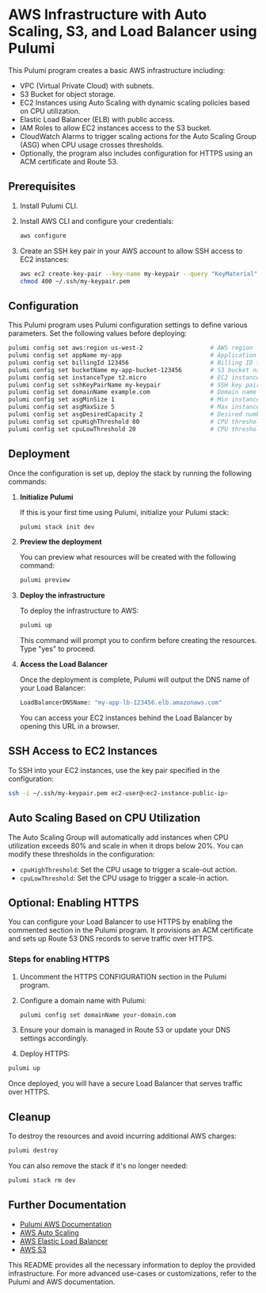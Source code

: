 # AWS Infrastructure with Auto Scaling, S3, and Load Balancer using Pulumi

This Pulumi program creates a basic AWS infrastructure including:

- VPC (Virtual Private Cloud) with subnets.
- S3 Bucket for object storage.
- EC2 Instances using Auto Scaling with dynamic scaling policies based on CPU utilization.
- Elastic Load Balancer (ELB) with public access.
- IAM Roles to allow EC2 instances access to the S3 bucket.
- CloudWatch Alarms to trigger scaling actions for the Auto Scaling Group (ASG) when CPU usage crosses thresholds.
- Optionally, the program also includes configuration for HTTPS using an ACM certificate and Route 53.

## Prerequisites

1. Install Pulumi CLI.
2. Install AWS CLI and configure your credentials:

    ```bash
    aws configure
    ```

3. Create an SSH key pair in your AWS account to allow SSH access to EC2 instances:

    ```bash
    aws ec2 create-key-pair --key-name my-keypair --query "KeyMaterial" --output text > ~/.ssh/my-keypair.pem
    chmod 400 ~/.ssh/my-keypair.pem
    ```

## Configuration

This Pulumi program uses Pulumi configuration settings to define various parameters. Set the following values before deploying:

```bash
pulumi config set aws:region us-west-2                   # AWS region
pulumi config set appName my-app                         # Application name
pulumi config set billingId 123456                       # Billing ID tag
pulumi config set bucketName my-app-bucket-123456        # S3 bucket name
pulumi config set instanceType t2.micro                  # EC2 instance type 
pulumi config set sshKeyPairName my-keypair              # SSH key pair name (replace with your key)
pulumi config set domainName example.com                 # Domain name for HTTPS
pulumi config set asgMinSize 1                           # Min instances in the Auto Scaling Group
pulumi config set asgMaxSize 5                           # Max instances in the Auto Scaling Group
pulumi config set asgDesiredCapacity 2                   # Desired number of instances
pulumi config set cpuHighThreshold 80                    # CPU threshold for scaling out
pulumi config set cpuLowThreshold 20                     # CPU threshold for scaling in
```

## Deployment

Once the configuration is set up, deploy the stack by running the following commands:

1. **Initialize Pulumi**

    If this is your first time using Pulumi, initialize your Pulumi stack:

    ```bash
    pulumi stack init dev
    ```

2. **Preview the deployment**

    You can preview what resources will be created with the following command:

    ```bash
    pulumi preview
    ```

3. **Deploy the infrastructure**

    To deploy the infrastructure to AWS:

    ```bash
    pulumi up
    ```

    This command will prompt you to confirm before creating the resources. Type "yes" to proceed.

4. **Access the Load Balancer**

    Once the deployment is complete, Pulumi will output the DNS name of your Load Balancer:

    ```bash
    LoadBalancerDNSName: "my-app-lb-123456.elb.amazonaws.com"
    ```

    You can access your EC2 instances behind the Load Balancer by opening this URL in a browser.

## SSH Access to EC2 Instances

To SSH into your EC2 instances, use the key pair specified in the configuration:

```bash
ssh -i ~/.ssh/my-keypair.pem ec2-user@<ec2-instance-public-ip>
```

## Auto Scaling Based on CPU Utilization

The Auto Scaling Group will automatically add instances when CPU utilization exceeds 80% and scale in when it drops below 20%. You can modify these thresholds in the configuration:

- `cpuHighThreshold`: Set the CPU usage to trigger a scale-out action.
- `cpuLowThreshold`: Set the CPU usage to trigger a scale-in action.

## Optional: Enabling HTTPS

You can configure your Load Balancer to use HTTPS by enabling the commented section in the Pulumi program. It provisions an ACM certificate and sets up Route 53 DNS records to serve traffic over HTTPS.

### Steps for enabling HTTPS

1. Uncomment the HTTPS CONFIGURATION section in the Pulumi program.
2. Configure a domain name with Pulumi:

    ```bash
    pulumi config set domainName your-domain.com
    ```

3. Ensure your domain is managed in Route 53 or update your DNS settings accordingly.
4. Deploy HTTPS:

  ```bash
  pulumi up
  ```

  Once deployed, you will have a secure Load Balancer that serves traffic over HTTPS.

## Cleanup

To destroy the resources and avoid incurring additional AWS charges:

```bash
pulumi destroy
```

You can also remove the stack if it's no longer needed:

```bash
pulumi stack rm dev
```

## Further Documentation

- [Pulumi AWS Documentation](https://www.pulumi.com/docs/intro/cloud-providers/aws/)
- [AWS Auto Scaling](https://docs.aws.amazon.com/autoscaling/)
- [AWS Elastic Load Balancer](https://docs.aws.amazon.com/elasticloadbalancing/)
- [AWS S3](https://docs.aws.amazon.com/s3/)

This README provides all the necessary information to deploy the provided infrastructure. For more advanced use-cases or customizations, refer to the Pulumi and AWS documentation.
